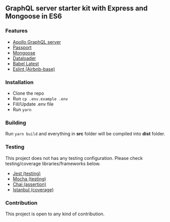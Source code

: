 ## GraphQL server starter kit with Express and Mongoose in ES6

### Features
- [Apollo GraphQL server](http://dev.apollodata.com/tools/apollo-server/setup.html#graphqlExpress)
- [Passport](passportjs.org)
- [Mongoose](http://mongoosejs.com)
- [Dataloader](https://github.com/facebook/dataloader)
- [Babel Latest](https://babeljs.io/docs/plugins/preset-latest/)
- [Eslint (Airbnb-base)](https://www.npmjs.com/package/eslint-config-airbnb-base)

### Installation

- Clone the repo
- Run `cp .env.example .env`
- Fill/Update .env file
- Run `yarn`

### Building

Run `yarn build` and everything in __src__ folder will be compiled into __dist__ folder.

### Testing

This project does not has any testing configuration. Please check testing/coverage libraries/frameworks below.

- [Jest (testing)](https://github.com/facebook/jest)
- [Mocha (testing)](https://github.com/mochajs/mocha)
- [Chai (assertion)](https://github.com/chaijs/chai)
- [Istanbul (coverage)](https://github.com/gotwarlost/istanbul)


### Contribution

This project is open to any kind of contribution.

